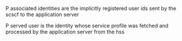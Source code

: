 P associated identities are the implicitly registered user ids sent by the scscf to the application server

P served user is the identity whose service profile was fetched and processed by the application server from the hss